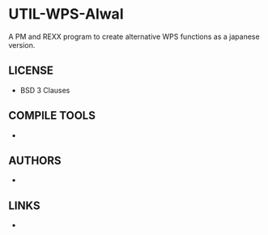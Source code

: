 # UTIL-WPS-Alwal
A PM and REXX program to create alternative WPS functions as a japanese version.

## LICENSE
* BSD 3 Clauses

## COMPILE TOOLS
* 
 
## AUTHORS
* 

## LINKS
* 
